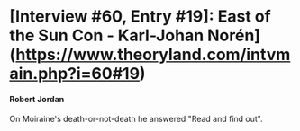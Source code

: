 # [Interview #60, Entry #19]: East of the Sun Con - Karl-Johan Norén](https://www.theoryland.com/intvmain.php?i=60#19)

#### Robert Jordan

On Moiraine's death-or-not-death he answered "Read and find out".

